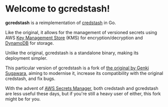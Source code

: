 # Welcome to gcredstash!

**gcredstash** is a reimplementation of [credstash](https://github.com/fugue/credstash) in Go.

Like the original, it allows for the management of versioned secrets using AWS [Key Management Store](https://docs.aws.amazon.com/kms/) (KMS) for encryption/decryption and [DynamoDB](https://docs.aws.amazon.com/dynamodb/) for storage.

Unlike the original, gcredstash is a standalone binary, making its deployment simpler.

This particular version of gcredstash is a fork of [the original by Genki Sugawara](https://github.com/winebarrel/gcredstash), aiming to modernise it, increase its compatibility with the original credstash, and fix bugs.

With the advent of [AWS Secrets Manager](https://aws.amazon.com/secrets-manager/), both credstash and gcredstash are less useful these days, but if you're still a heavy user of either, this fork might be for you.
